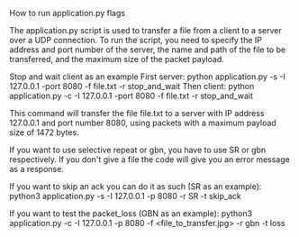 How to run application.py flags 

The application.py script is used to transfer a file from a client to a server over a UDP connection. To run the script, you need to specify the IP address and port number of the server, the name and path of the file to be transferred, and the maximum size of the packet payload.

Stop and wait client as an example
First server:
python application.py -s -I 127.0.0.1 -port 8080 -f file.txt -r stop_and_wait
Then client:
python application.py -c -I 127.0.0.1 -port 8080 -f file.txt -r stop_and_wait

This command will transfer the file file.txt to a server with IP address 127.0.0.1 and port number 8080, using packets with a maximum payload size of 1472 bytes.

If you want to use selective repeat or gbn, you have to use SR or gbn respectively. 
If you don't give a file the code will give you an error message as a response.


If you want to skip an ack you can do it as such (SR as an example):
python3 application.py -s -I 127.0.0.1 -p 8080 -r SR -t skip_ack

If you want to test the packet_loss (GBN as an example):
python3 application.py -c -I 127.0.0.1 -p 8080 -f <file_to_transfer.jpg> -r gbn -t loss


